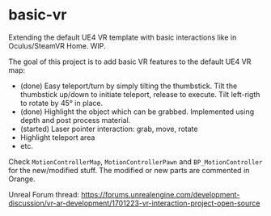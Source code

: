 # basic-vr
Extending the default UE4 VR template with basic interactions like in Oculus/SteamVR Home. WIP.

The goal of this project is to add basic VR features to the default UE4 VR map:

- (done) Easy teleport/turn by simply tilting the thumbstick. Tilt the thumbstick up/down to initiate teleport, release to execute. Tilt left-rigth to rotate by 45° in place. 
- (done) Highlight the object which can be grabbed. Implemented using depth and post process material.
- (started) Laser pointer interaction: grab, move, rotate
- Highlight teleport area
- etc.

Check `MotionControllerMap`, `MotionControllerPawn` and `BP_MotionController` for the new/modified stuff.
The modified or new parts are commented in Orange.

Unreal Forum thread: https://forums.unrealengine.com/development-discussion/vr-ar-development/1701223-vr-interaction-project-open-source


